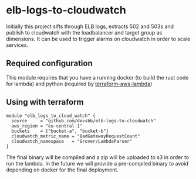 # elb-logs-to-cloudwatch

Initially this project sifts through ELB logs, extracts 502 and 503s and publish to cloudwatch with the
loadbalancer and target group as dimensions. It can be used to trigger alarms on cloudwatch in order to scale
services.

## Required configuration
This module requires that you have a running docker (to build the rust code for lambda) and
python (required by [terraform-aws-lambda](https://github.com/claranet/terraform-aws-lambda))

## Using with terraform
```hcl
module "elb_logs_to_cloud_watch" {
  source     = "github.com/devsbb/elb-logs-to-cloudwatch"
  aws_region = "eu-central-1"
  buckets    = ["bucket-a", "bucket-b"]
  cloudwatch_metric_name = "BadGatewayRequestCount"
  cloudwatch_namespace   = "Grover/LambdaParser"
}
```
The final binary will be compiled and a zip will be uploaded to s3 in order to run the lambda.
In the future we will provide a pre-compiled binary to avoid depending on docker for the final deployment.
